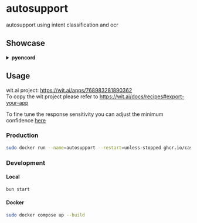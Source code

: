 # autosupport

autosupport using intent classification and ocr

## Showcase

<details markdown="block">
  <summary><strong>pyoncord</strong></summary>
  
<https://github.com/castdrian/autosupport/assets/22133246/731da373-dc1b-4738-b7ff-a098170b71d2>
</details>

## Usage

wit.ai project: <https://wit.ai/apps/768983281890362>\
To copy the wit project please refer to <https://wit.ai/docs/recipes#export-your-app>

To fine tune the response sensitivity you can adjust the minimum confidence [here](https://github.com/castdrian/autosupport/blob/dev/src/data.toml)

### Production

```bash
sudo docker run --name=autosupport --restart=unless-stopped ghcr.io/castdrian/autosupport:main --env-file .env
```

### Development

#### Local

```bash
bun start
```

#### Docker

```bash
sudo docker compose up --build
```

